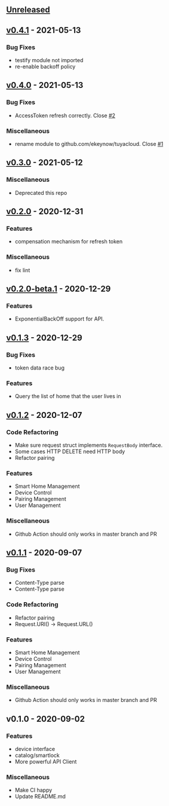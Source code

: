 <a name="unreleased"></a>
## [Unreleased]


<a name="v0.4.1"></a>
## [v0.4.1] - 2021-05-13
### Bug Fixes
- testify module not imported
- re-enable backoff policy


<a name="v0.4.0"></a>
## [v0.4.0] - 2021-05-13
### Bug Fixes
- AccessToken refresh correctly. Close [#2](https://github.com/ekeynow/tuyacloud/issues/2)

### Miscellaneous
- rename module to github.com/ekeynow/tuyacloud. Close [#1](https://github.com/ekeynow/tuyacloud/issues/1)


<a name="v0.3.0"></a>
## [v0.3.0] - 2021-05-12
### Miscellaneous
- Deprecated this repo


<a name="v0.2.0"></a>
## [v0.2.0] - 2020-12-31
### Features
- compensation mechanism for refresh token

### Miscellaneous
- fix lint


<a name="v0.2.0-beta.1"></a>
## [v0.2.0-beta.1] - 2020-12-29
### Features
- ExponentialBackOff support for API.


<a name="v0.1.3"></a>
## [v0.1.3] - 2020-12-29
### Bug Fixes
- token data race bug

### Features
- Query the list of home that the user lives in


<a name="v0.1.2"></a>
## [v0.1.2] - 2020-12-07
### Code Refactoring
- Make sure request struct implements `RequestBody` interface.
- Some cases HTTP DELETE need HTTP body
- Refactor pairing

### Features
- Smart Home Management
- Device Control
- Pairing Management
- User Management

### Miscellaneous
- Github Action should only works in master branch and PR


<a name="v0.1.1"></a>
## [v0.1.1] - 2020-09-07
### Bug Fixes
- Content-Type parse
- Content-Type parse

### Code Refactoring
- Refactor pairing
- Request.URI() -> Request.URL()

### Features
- Smart Home Management
- Device Control
- Pairing Management
- User Management

### Miscellaneous
- Github Action should only works in master branch and PR


<a name="v0.1.0"></a>
## v0.1.0 - 2020-09-02
### Features
- device interface
- catalog/smartlock
- More powerful API Client

### Miscellaneous
- Make CI happy
- Update README.md


[Unreleased]: https://github.com/ekeynow/tuyacloud/compare/v0.4.1...HEAD
[v0.4.1]: https://github.com/ekeynow/tuyacloud/compare/v0.4.0...v0.4.1
[v0.4.0]: https://github.com/ekeynow/tuyacloud/compare/v0.3.0...v0.4.0
[v0.3.0]: https://github.com/ekeynow/tuyacloud/compare/v0.2.0...v0.3.0
[v0.2.0]: https://github.com/ekeynow/tuyacloud/compare/v0.2.0-beta.1...v0.2.0
[v0.2.0-beta.1]: https://github.com/ekeynow/tuyacloud/compare/v0.1.3...v0.2.0-beta.1
[v0.1.3]: https://github.com/ekeynow/tuyacloud/compare/v0.1.2...v0.1.3
[v0.1.2]: https://github.com/ekeynow/tuyacloud/compare/v0.1.1...v0.1.2
[v0.1.1]: https://github.com/ekeynow/tuyacloud/compare/v0.1.0...v0.1.1
